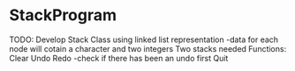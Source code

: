 # StackProgram

TODO:
  Develop Stack Class using linked list representation
    -data for each node will cotain a character and two integers
  Two stacks needed
  Functions:
  Clear
  Undo
  Redo
    -check if there has been an undo first
  Quit
  
